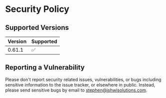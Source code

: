 # Security Policy

## Supported Versions

| Version | Supported          |
|---------|--------------------|
| 0.61.1  | :white_check_mark: |

## Reporting a Vulnerability

Please don't report security related issues, vulnerabilities, or bugs
including sensitive information to the issue tracker, or elsewhere in
public. Instead, please send sensitive bugs by email to
<stephen@jshwisolutions.com>.
